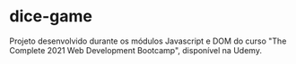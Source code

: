 # dice-game
Projeto desenvolvido durante os módulos Javascript e DOM do curso "The Complete 2021 Web Development Bootcamp", disponível na Udemy.
